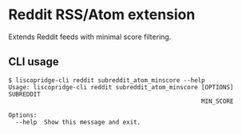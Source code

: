# Reddit RSS/Atom extension

Extends Reddit feeds with minimal score filtering.

## CLI usage

    $ liscopridge-cli reddit subreddit_atom_minscore --help
    Usage: liscopridge-cli reddit subreddit_atom_minscore [OPTIONS] SUBREDDIT
                                                          MIN_SCORE
    
    Options:
      --help  Show this message and exit.
